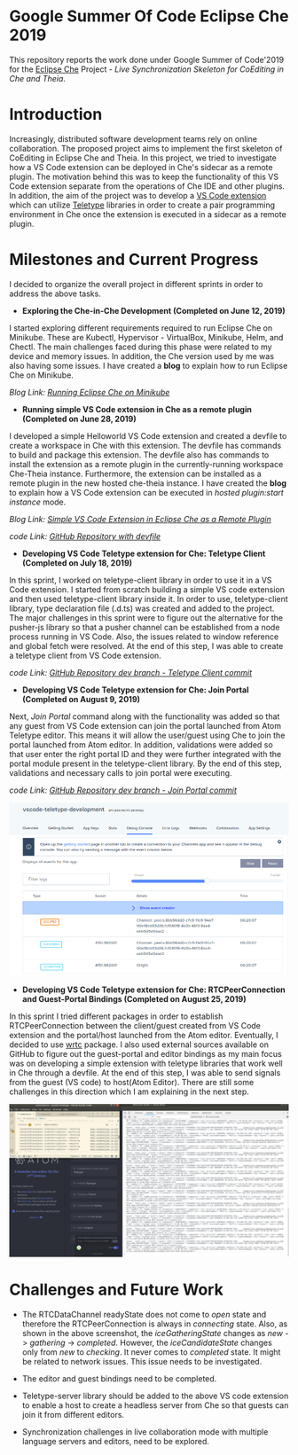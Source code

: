 # Google Summer Of Code Eclipse Che 2019
This repository reports the work done under Google Summer of Code'2019 for the [Eclipse Che](https://www.eclipse.org/che/) Project - *Live Synchronization Skeleton for CoEditing in Che and Theia*.

# Introduction
Increasingly, distributed software development teams rely on online collaboration. The proposed project aims to implement the first skeleton of CoEditing in Eclipse Che and Theia. In this project, we tried to investigate how a VS Code extension can be deployed in Che's sidecar as a remote plugin. The motivation behind this was to keep the functionality of this VS Code extension separate from the operations of Che IDE and other plugins. In addition, the aim of the project was to develop a [VS Code extension](https://marketplace.visualstudio.com/) which can utilize [Teletype](https://github.com/atom/teletype) libraries in order to create a pair programming environment in Che once the extension is executed in a sidecar as a remote plugin.

# Milestones and Current Progress
I decided to organize the overall project in different sprints in order to address the above tasks.

+ **Exploring the Che-in-Che Development (Completed on June 12, 2019)**

I started exploring different requirements required to run Eclipse Che on Minikube. These are Kubectl, Hypervisor - VirtualBox, Minikube, Helm, and Chectl. The main challenges faced during this phase were related to my device and memory issues. In addition, the Che version used by me was also having some issues. I have created a **blog** to explain how to run Eclipse Che on Minikube.

*Blog Link: [Running Eclipse Che on Minikube](https://rijul5.github.io/EclipseChe/)*

+ **Running simple VS Code extension in Che as a remote plugin (Completed on June 28, 2019)**

I developed a simple Helloworld VS Code extension and created a devfile to create a workspace in Che with this extension. The devfile has commands to build and package this extension. The devfile also has commands to install the extension as a remote plugin in the currently-running workspace Che-Theia instance. Furthermore, the extension can be installed as a remote plugin in the new hosted che-theia instance. I have created the **blog** to explain how a VS Code extension can be executed in *hosted plugin:start instance* mode.

*Blog Link: [Simple VS Code Extension in Eclipse Che as a Remote Plugin](https://rijul5.github.io/HelloWorld/)*

*code Link: [GitHub Repository with devfile](https://github.com/Rijul5/vscode-extension-che)*

+ **Developing VS Code Teletype extension for Che: Teletype Client (Completed on July 18, 2019)**

In this sprint, I worked on teletype-client library in order to use it in a VS Code extension. I started from scratch building a simple VS code extension and then used teletype-client library inside it. In order to use, teletype-client library, type declaration file (.d.ts) was created and added to the project. The major challenges in this sprint were to figure out the alternative for the pusher-js library so that a pusher channel can be established from a node process running in VS Code. Also, the issues related to window reference and global fetch were resolved. At the end of this step, I was able to create a teletype client from VS Code extension. 

*code Link: [GitHub Repository dev branch - Teletype Client commit](https://github.com/Rijul5/vscode-teletype/commit/466409c245f211261088d2fa97e18794cf3aa9a8)*

+ **Developing VS Code Teletype extension for Che: Join Portal (Completed on August 9, 2019)**

Next, *Join Portal* command along with the functionality was added so that any guest from VS Code extension can join the portal launched from Atom Teletype editor. This means it will allow the user/guest using Che to join the portal launched from Atom editor. In addition, validations were added so that user enter the right portal ID and they were further integrated with the portal module present in the teletype-client library. By the end of this step, validations and necessary calls to join portal were executing.

*code Link: [GitHub Repository dev branch - Join Portal commit](https://github.com/Rijul5/vscode-teletype/commit/cc570c7af8031ed8d83422a432526351dba562b5)*

<img src="images/Pusher-Debug-Console.png" alt="Debug Console of Pusher" class="inline"/>

+ **Developing VS Code Teletype extension for Che: RTCPeerConnection and Guest-Portal Bindings (Completed on August 25, 2019)**

In this sprint I tried different packages in order to establish RTCPeerConnection between the client/guest created from VS Code extension and the portal/host launched from the Atom editor. Eventually, I decided to use [wrtc](https://www.npmjs.com/package/wrtc) package. I also used external sources available on GitHub to figure out the guest-portal and editor bindings as my main focus was on developing a simple extension with teletype libraries that work well in Che through a devfile. At the end of this step, I was able to send signals from the guest (VS code) to host(Atom Editor). There are still some challenges in this direction which I am explaining in the next step.

<img src="images/events.png" alt="Events Received on Atom from VS Code guest" class="inline"/>

# Challenges and Future Work

+ The RTCDataChannel readyState does not come to *open* state and therefore the RTCPeerConnection is always in *connecting* state. Also, as shown in the above screenshot, the *iceGatheringState* changes as *new* -> *gathering* -> *completed*. However, the *iceCandidateState* changes only from *new* to *checking*. It never comes to *completed* state. It might be related to network issues. This issue needs to be investigated.

+ The editor and guest bindings need to be completed.

+ Teletype-server library should be added to the above VS code extension to enable a host to create a headless server from Che so that guests can join it from different editors.

+ Synchronization challenges in live collaboration mode with multiple language servers and editors, need to be explored.

